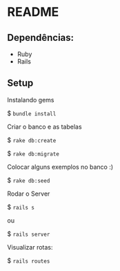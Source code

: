 # README

## Dependências:
  * Ruby
  * Rails

## Setup
Instalando gems

$ ```bundle install```

Criar o banco e as tabelas

$ ```rake db:create```

$ ```rake db:migrate```

Colocar alguns exemplos no banco :)

$ ```rake db:seed```

Rodar o Server

$ ```rails s```

ou

$ ```rails server```

Visualizar rotas:

$ ```rails routes```
